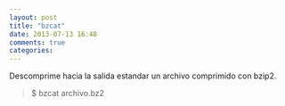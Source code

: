 ```yaml
---
layout: post
title: "bzcat"
date: 2013-07-13 16:48
comments: true
categories: 
---
```

Descomprime hacia la salida estandar un archivo comprimido con bzip2.

>$ bzcat archivo.bz2

